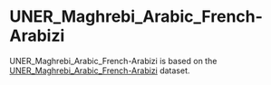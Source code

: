 # UNER_Maghrebi_Arabic_French-Arabizi

UNER_Maghrebi_Arabic_French-Arabizi is based on the [UNER_Maghrebi_Arabic_French-Arabizi](https://github.com/UniversalDependencies/UD_Maghrebi_Arabic_French-Arabizi) dataset.
